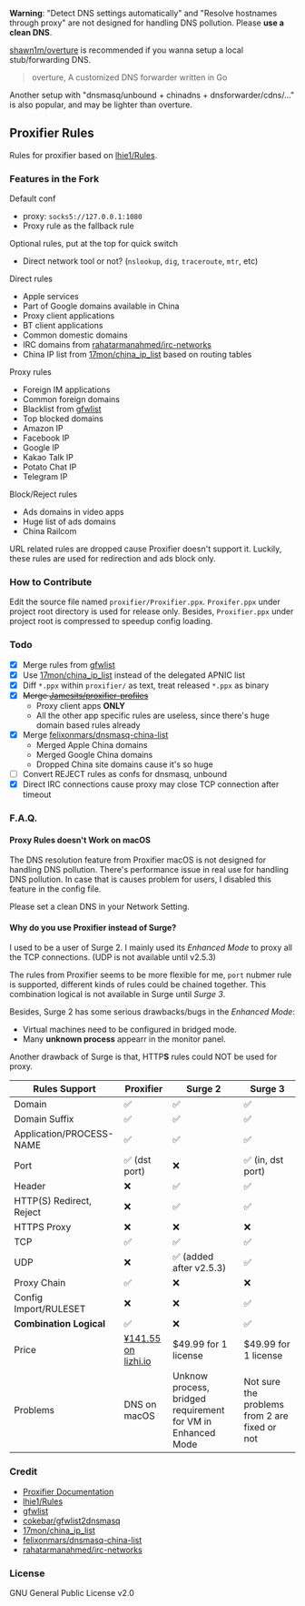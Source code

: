 **Warning**: "Detect DNS settings automatically" and "Resolve hostnames through
proxy" are not designed for handling DNS pollution. Please **use a clean DNS**.

[shawn1m/overture][overture] is recommended if you wanna setup a local
stub/forwarding DNS.
> overture, A customized DNS forwarder written in Go

Another setup with "dnsmasq/unbound + chinadns + dnsforwarder/cdns/..." is also
popular, and may be lighter than overture.

## Proxifier Rules

Rules for proxifier based on [lhie1/Rules][Rules].

### Features in the Fork

Default conf
- proxy: `socks5://127.0.0.1:1080`
- Proxy rule as the fallback rule

Optional rules, put at the top for quick switch
- Direct network tool or not? (`nslookup`, `dig`, `traceroute`, `mtr`, etc)

Direct rules
- Apple services
- Part of Google domains available in China
- Proxy client applications
- BT client applications
- Common domestic domains
- IRC domains from [rahatarmanahmed/irc-networks][irc-network-list]
- China IP list from [17mon/china_ip_list][china_ip_list] based on routing tables

Proxy rules
- Foreign IM applications
- Common foreign domains
- Blacklist from [gfwlist][gfwlist]
- Top blocked domains
- Amazon IP
- Facebook IP
- Google IP
- Kakao Talk IP
- Potato Chat IP
- Telegram IP

Block/Reject rules
- Ads domains in video apps
- Huge list of ads domains
- China Railcom

URL related rules are dropped cause Proxifier doesn't support it. Luckily, these
rules are used for redirection and ads block only.

### How to Contribute
Edit the source file named `proxifier/Proxifier.ppx`. `Proxifer.ppx` under project root
directory is used for release only. Besides, `Proxifier.ppx` under project root is
compressed to speedup config loading.

### Todo
- [x] Merge rules from [gfwlist][gfwlist]
- [x] Use [17mon/china_ip_list][china_ip_list] instead of the delegated APNIC list
- [x] Diff `*.ppx` within `proxifier/` as text, treat released `*.ppx` as binary
- [x] ~~Merge [Jamesits/proxifier-profiles][jamesits-rules]~~
    - Proxy client apps **ONLY**
    - All the other app specific rules are useless, since there's huge domain
	based rules already
- [x] Merge [felixonmars/dnsmasq-china-list][dnsmasq-china-list]
    - Merged Apple China domains
    - Merged Google China domains
    - Dropped China site domains cause it's so huge
- [ ] Convert REJECT rules as confs for dnsmasq, unbound
- [x] Direct IRC connections cause proxy may close TCP connection after timeout

### F.A.Q.
#### Proxy Rules doesn't Work on macOS
The DNS resolution feature from Proxifier macOS is not designed for handling DNS pollution.
There's performance issue in real use for handling DNS pollution. In case that
is causes problem for users, I disabled this feature in the config file.

Please set a clean DNS in your Network Setting.

#### Why do you use Proxifier instead of Surge?

I used to be a user of Surge 2. I mainly used its *Enhanced Mode* to proxy
all the TCP connections. (UDP is not available until v2.5.3)

The rules from Proxifier seems to be more flexible for me, `port` nubmer rule is
supported, different kinds of rules could be chained together.
This combination logical is not available in Surge until *Surge 3*.

Besides, Surge 2 has some serious drawbacks/bugs in the *Enhanced Mode*:
- Virtual machines need to be configured in bridged mode.
- Many **unknown process** appearr in the monitor panel.

Another drawback of Surge is that, HTTP**S** rules could NOT be used for proxy.

| Rules Support | Proxifier | Surge 2 | Surge 3 |
| --- | --- | --- | --- |
| Domain | ✅ | ✅ | ✅ |
| Domain Suffix | ✅ | ✅ | ✅ |
| Application/PROCESS-NAME | ✅ | ✅ | ✅ |
| Port | ✅ (dst port) | ❌ | ✅ (in, dst port) |
| Header | ❌ | ✅ | ✅ |
| HTTP(S) Redirect, Reject | ❌ | ✅ | ✅ |
| HTTPS Proxy | ❌ | ❌ | ❌ |
| TCP | ✅ | ✅ | ✅ |
| UDP | ❌ | ✅ (added after v2.5.3) | ✅ |
| Proxy Chain | ✅ | ❌ | ❌ |
| Config Import/RULESET | ❌ | ❌ | ✅ |
| **Combination Logical** | ✅ | ❌ | ✅ |
| Price | [¥141.55 on lizhi.io][proxifier-special-offer]  | $49.99 for 1 license | $49.99 for 1 license |
| Problems | DNS on macOS | Unknow process, bridged requirement for VM in Enhanced Mode | Not sure the problems from 2 are fixed or not |

### Credit
- [Proxifier Documentation][proxifier-doc]
- [lhie1/Rules][Rules]
- [gfwlist][gfwlist]
- [cokebar/gfwlist2dnsmasq][gfwlist2dnsmasq]
- [17mon/china_ip_list][china_ip_list]
- [felixonmars/dnsmasq-china-list][dnsmasq-china-list]
- [rahatarmanahmed/irc-networks][irc-network-list]

### License

GNU General Public License v2.0

[Rules]: https://github.com/lhie1/Rules
[overture]: https://github.com/shawn1m/overture
[gfwlist]: https://github.com/gfwlist/gfwlist
[gfwlist2dnsmasq]: https://github.com/cokebar/gfwlist2dnsmasq
[china_ip_list]: https://github.com/17mon/china_ip_list
[irc-network-list]: https://github.com/rahatarmanahmed/irc-networks
[jamesits-rules]: https://github.com/Jamesits/proxifier-profiles
[dnsmasq-china-list]: https://github.com/felixonmars/dnsmasq-china-list
[proxifier-doc]: http://www.proxifier.com/docs/mac-v2/
[proxifier-special-offer]: https://item.taobao.com/item.htm?id=535723275520
